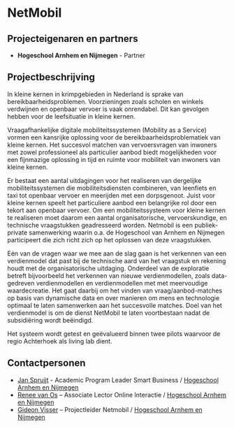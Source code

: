# NetMobil

## Projecteigenaren en partners
+ **Hogeschool Arnhem en Nijmegen** - Partner

## Projectbeschrijving
In kleine kernen in krimpgebieden in Nederland is sprake van bereikbaarheidsproblemen. Voorzieningen zoals scholen en winkels verdwijnen en openbaar vervoer is vaak onrendabel. Dit kan gevolgen hebben voor de leefsituatie in kleine kernen.

Vraagafhankelijke digitale mobiliteitssystemen (Mobility as a Service) vormen een kansrijke oplossing voor de bereikbaarheidsproblematiek van kleine kernen. Het succesvol matchen van vervoersvragen van inwoners met zowel professioneel als particulier aanbod biedt mogelijkheden voor een fijnmazige oplossing in tijd en ruimte voor mobiliteit van inwoners van kleine kernen. 

Er bestaat een aantal uitdagingen voor het realiseren van dergelijke mobiliteitssystemen die mobiliteitsdiensten combineren, van leenfiets en taxi tot openbaar vervoer en meerijden met een dorpsgenoot. Juist voor kleine kernen speelt het particuliere aanbod een belangrijke rol door een tekort aan openbaar vervoer. Om een mobiliteitssysteem voor kleine kernen te realiseren moet daarom een aantal organisatorische, vervoerskundige, en technische vraagstukken geadresseerd worden. Netmobil is een publiek-private samenwerking waarin o.a. de Hogeschool van Arnhem en Nijmegen participeert die zich richt zich op het oplossen van deze vraagstukken.

Eén van de vragen waar we mee aan de slag gaan is het verkennen van een verdienmodel dat past bij de technische aard van het vraagstuk en rekening houdt met de organisatorische uitdaging. Onderdeel van de exploratie betreft bijvoorbeeld het verkennen van nieuwe verdienmodellen, zoals data-gedreven verdienmodellen en verdienmodellen met met meervoudige waardecreatie. Het gaat daarbij om het vinden van vraag/aanbod-matches op basis van dynamische data en over manieren om mens en technologie optimaal te laten samenwerken aan het succesvolle matches. Doel van het verdienmodel is om de dienst NetMobil te laten voortbestaan nadat de subsidiëring wordt beëindigd. 

Het systeem wordt getest en geëvalueerd binnen twee pilots waarvoor de regio Achterhoek als living lab dient.


## Contactpersonen
+ [Jan Spruijt](linkedin.com/in/janspruijt) - Academic Program Leader Smart Business / [Hogeschool Arnhem en Nijmegen](https://www.han.nl/)
+ [Renee van Os](https://www.han.nl/onderzoek/mensen/renee-van-os/) – Associate Lector Online Interactie / [Hogeschool Arnhem en Nijmegen](https://www.han.nl/)
+ [Gideon Visser](https://www.linkedin.com/in/gideonvisser/) – Projectleider Netmobil / [Hogeschool Arnhem en Nijmegen](https://www.han.nl/)

